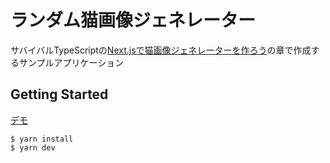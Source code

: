# ランダム猫画像ジェネレーター

サバイバルTypeScriptの[Next.jsで猫画像ジェネレーターを作ろう](http://localhost:3000/tutorials/nextjs#nextjs%E3%81%AE%E6%A6%82%E8%A6%81)の章で作成するサンプルアプリケーション

## Getting Started
[デモ](https://random-cat.typescriptbook.jp/)

```
$ yarn install
$ yarn dev
```